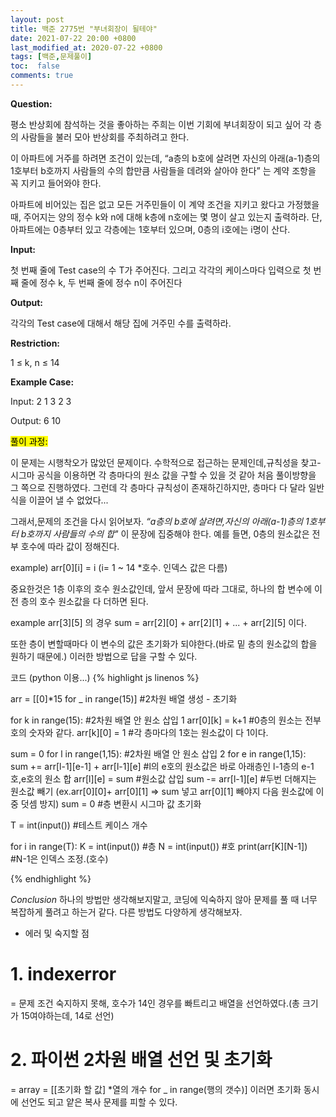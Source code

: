 ```yaml
---
layout: post
title: 백준 2775번 "부녀회장이 될테야"
date: 2021-07-22 20:00 +0800
last_modified_at: 2020-07-22 +0800
tags: [백준,문제풀이]
toc:  false
comments: true
---
```

<strong>Question:</strong>

평소 반상회에 참석하는 것을 좋아하는 주희는 이번 기회에 부녀회장이 되고 싶어 각 층의 사람들을 불러 모아 반상회를 주최하려고 한다.

이 아파트에 거주를 하려면 조건이 있는데, 
“a층의 b호에 살려면 자신의 아래(a-1)층의 1호부터 b호까지 사람들의 수의 합만큼 사람들을 데려와 살아야 한다” 는 계약 조항을 꼭 지키고 들어와야 한다.

아파트에 비어있는 집은 없고 모든 거주민들이 이 계약 조건을 지키고 왔다고 가정했을 때, 주어지는 양의 정수 k와 n에 대해 k층에 n호에는 몇 명이 살고 있는지 출력하라. 
단, 아파트에는 0층부터 있고 각층에는 1호부터 있으며, 0층의 i호에는 i명이 산다.


<strong>Input:</strong>

첫 번째 줄에 Test case의 수 T가 주어진다. 그리고 각각의 케이스마다 입력으로 첫 번째 줄에 정수 k, 두 번째 줄에 정수 n이 주어진다

<strong>Output:</strong>

각각의 Test case에 대해서 해당 집에 거주민 수를 출력하라.

<strong>Restriction:</strong>

1 ≤ k, n ≤ 14

<strong>Example Case:</strong>

Input: 
2
1
3
2
3

Output:
6
10



<mark>풀이 과정:</mark>

이 문제는 시행착오가 많았던 문제이다.
수학적으로 접근하는 문제인데,규칙성을 찾고-시그마 공식을 이용하면 
각 층마다의 원소 값을 구할 수 있을 것 같아 처음 풀이방향을 그 쪽으로 진행하였다.
그런데 각 층마다 규칙성이 존재하긴하지만,
층마다 다 달라 일반식을 이끌어 낼 수 없었다...

그래서,문제의 조건을 다시 읽어보자.
<em>“a층의 b호에 살려면,자신의 아래(a-1)층의 1호부터 b호까지 사람들의 수의 합"</em>
이 문장에 집중해야 한다.
예를 들면, 0층의 원소값은 전부 호수에 따라 값이 정해진다.

example) arr[0][i] = i (i= 1 ~ 14 *호수. 인덱스 값은 다름)

중요한것은 1층 이후의 호수 원소값인데, 앞서 문장에 따라 그대로,
하나의 합 변수에 이전 층의 호수 원소값을 다 더하면 된다.

example arr[3][5] 의 경우 sum = arr[2][0] + arr[2][1] + ... + arr[2][5] 이다.

또한 층이 변할때마다 이 변수의 값은 초기화가 되야한다.(바로 밑 층의 원소값의 합을 원하기 때문에.)
이러한 방법으로 답을 구할 수 있다.

코드 (python 이용...)
{% highlight js linenos %}

arr = [[0]*15 for _ in range(15)] #2차원 배열 생성 - 초기화

for k in range(15): #2차원 배열 안 원소 삽입 1
    arr[0][k] = k+1 #0층의 원소는 전부 호의 숫자와 같다.
    arr[k][0] = 1 #각 층마다의 1호는 원소값이 다 1이다.

sum = 0
for l in range(1,15): #2차원 배열 안 원소 삽입 2
    for e in range(1,15):
        sum += arr[l-1][e-1] + arr[l-1][e]  #l의 e호의 원소값은 바로 아래층인 l-1층의 e-1호,e호의 원소 합
        arr[l][e] = sum #원소값 삽입
        sum -= arr[l-1][e] #두번 더해지는 원소값 빼기 (ex.arr[0][0]+ arr[0][1] => sum 넣고 arr[0][1] 빼야지 다음 원소값에 이중 덧셈 방지)
    sum = 0 #층 변환시 시그마 값 초기화

T = int(input()) #테스트 케이스 개수

for i in range(T):
    K = int(input()) #층
    N = int(input()) #호
    print(arr[K][N-1])  #N-1은 인덱스 조정.(호수)


{% endhighlight %}



<em>Conclusion</em>
하나의 방법만 생각해보지말고, 코딩에 익숙하지 않아 문제를 풀 때 너무 복잡하게 풀려고 하는거 같다.
다른 방법도 다양하게 생각해보자.

+ 에러 및 숙지할 점
# 1. indexerror
= 문제 조건 숙지하지 못해, 호수가 14인 경우를 빠트리고 배열을 선언하였다.(총 크기가 15여야하는데, 14로 선언)
# 2. 파이썬 2차원 배열 선언 및 초기화
= array = [[초기화 할 값] *열의 개수 for _ in range(행의 갯수)]
이러면 초기화 동시에 선언도 되고 얕은 복사 문제를 피할 수 있다.











